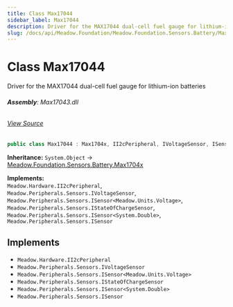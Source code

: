 ```yaml
---
title: Class Max17044
sidebar_label: Max17044
description: Driver for the MAX17044 dual-cell fuel gauge for lithium-ion batteries
slug: /docs/api/Meadow.Foundation/Meadow.Foundation.Sensors.Battery/Max17044
---
```

# Class Max17044
Driver for the MAX17044 dual-cell fuel gauge for lithium-ion batteries

###### **Assembly**: Max17043.dll
###### [View Source](https://github.com/WildernessLabs/Meadow.Foundation.git/blob/develop/Source/Meadow.Foundation.Peripherals/Sensors.Battery.Max1704x/Driver/Drivers/Max17044.cs#L12)
```csharp title="Declaration"
public class Max17044 : Max1704x, II2cPeripheral, IVoltageSensor, ISensor<Voltage>, IStateOfChargeSensor, ISensor<double>, ISensor
```
**Inheritance:** `System.Object` -> [Meadow.Foundation.Sensors.Battery.Max1704x](../Meadow.Foundation.Sensors.Battery/Max1704x)

**Implements:**  
`Meadow.Hardware.II2cPeripheral`, `Meadow.Peripherals.Sensors.IVoltageSensor`, `Meadow.Peripherals.Sensors.ISensor<Meadow.Units.Voltage>`, `Meadow.Peripherals.Sensors.IStateOfChargeSensor`, `Meadow.Peripherals.Sensors.ISensor<System.Double>`, `Meadow.Peripherals.Sensors.ISensor`


## Implements

* `Meadow.Hardware.II2cPeripheral`
* `Meadow.Peripherals.Sensors.IVoltageSensor`
* `Meadow.Peripherals.Sensors.ISensor<Meadow.Units.Voltage>`
* `Meadow.Peripherals.Sensors.IStateOfChargeSensor`
* `Meadow.Peripherals.Sensors.ISensor<System.Double>`
* `Meadow.Peripherals.Sensors.ISensor`
